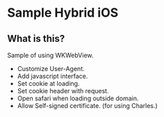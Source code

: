 # Sample Hybrid iOS

## What is this?

Sample of using WKWebView.

- Customize User-Agent.
- Add javascript interface.
- Set cookie at loading.
- Set cookie header with request.
- Open safari when loading outside domain.
- Allow Self-signed certificate. (for using Charles.)
